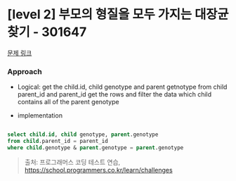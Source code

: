 # [level 2] 부모의 형질을 모두 가지는 대장균 찾기 - 301647 

[문제 링크](https://school.programmers.co.kr/learn/courses/30/lessons/301647) 

### Approach
- Logical: get the child.id, child genotype and parent getnotype from child parent_id and parent_id get the rows and filter the data which child contains all of the parent genotype

 - implementation

``` sql

select child.id, child genotype, parent.genotype
from child.parent_id = parent_id
where child.genotype & parent.genotype = parent.genotype

```


> 출처: 프로그래머스 코딩 테스트 연습, https://school.programmers.co.kr/learn/challenges
